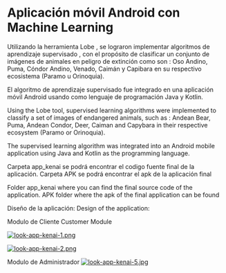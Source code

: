 # Aplicación móvil Android con Machine Learning 

Utilizando la herramienta Lobe , se lograron implementar algoritmos de aprendizaje supervisado , con el propósito  de clasificar un conjunto 
de imágenes  de animales en peligro de extinción  como son : Oso Andino, Puma, Cóndor  Andino, Venado,  Caimán y Capibara en su respectivo 
ecosistema (Paramo u Orinoquia).

El algoritmo de aprendizaje supervisado fue integrado en una aplicación  móvil  Android usando como lenguaje de programación  Java y Kotlin. 

Using the Lobe tool, supervised learning algorithms were implemented to classify a set of images of endangered animals, such as : Andean Bear,
Puma, Andean Condor, Deer, Caiman and Capybara in their respective ecosystem (Paramo or Orinoquia).  

The supervised learning algorithm was integrated into an Android mobile application using Java and Kotlin as the programming language. 



Carpeta app_kenai se podrá  encontrar el codigo fuente final de la aplicación.
Carpeta APK se podrá  encontrar el apk de la aplicación final 


Folder app_kenai where you can find the final source code of the application.
APK folder where the apk of the final application can be found 




Diseño de la aplicación:
Design of the application:

Modulo de Cliente 
Customer Module

[![look-app-kenai-1.png](https://i.postimg.cc/dts1JnJG/look-app-kenai-1.png)](https://postimg.cc/RqY9R760)

[![look-app-kenai-2.png](https://i.postimg.cc/150yVF3s/look-app-kenai-2.png)](https://postimg.cc/CzK3Wz8Q)


Modulo de Administrador 
[![look-app-kenai-5.jpg](https://i.postimg.cc/Qd4GcJGG/look-app-kenai-5.jpg)](https://postimg.cc/XrCzbFYQ)


